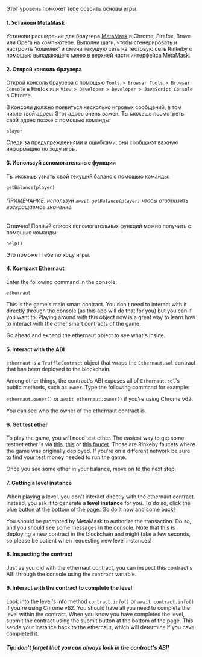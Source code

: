 Этот уровень поможет тебе освоить основы игры.

#### 1. Установи MetaMask

Установи расширение для браузера [MetaMask](https://metamask.io/) в Chrome, Firefox, Brave или Opera на компьютере. Выполни шаги, чтобы сгенерировать и настроить 'кошелек' и смени текущую сеть на тестовую сеть Rinkeby с помощью выпадающего меню в верхней части интерфейса MetaMask.

#### 2. Открой консоль браузера

Открой консоль браузера с помощью `Tools > Browser Tools > Browser Console` в Firefox или `View > Developer > Developer > JavaScript Console` в Chrome.

В консоли должно появиться несколько игровых сообщений, в том числе твой адрес. Этот адрес очень важен! Ты можешь посмотреть свой адрес позже с помощью команды: 

`player`

Следи за предупреждениями и ошибками, они сообщают важную информацию по ходу игры.

#### 3. Используй вспомогательные функции

Ты можешь узнать свой текущий баланс с помощью команды:

`getBalance(player)`

###### ПРИМЕЧАНИЕ: используй `await getBalance(player)` чтобы отобразить возвращаемое значение.

Отлично! Полный список вспомогательных функций можно получить с помощью команды:

`help()`

Это поможет тебе по ходу игры.

#### 4. Контракт Ethernaut

Enter the following command in the console:

`ethernaut`

This is the game's main smart contract. You don't need to interact with it directly through the console (as this app will do that for you) but you can if you want to. Playing around with this object now is a great way to learn how to interact with the other smart contracts of the game.

Go ahead and expand the ethernaut object to see what's inside.

#### 5. Interact with the ABI
`ethernaut` is a `TruffleContract` object that wraps the `Ethernaut.sol` contract that has been deployed to the blockchain.

Among other things, the contract's ABI exposes all of `Ethernaut.sol`'s public methods, such as `owner`. Type the following command for example:

`ethernaut.owner()` or `await ethernaut.owner()` if you're using Chrome v62.

You can see who the owner of the ethernaut contract is.

#### 6. Get test ether
To play the game, you will need test ether. The easiest way to get some testnet ether is via [this](https://faucet.rinkeby.io/), [this](https://faucets.chain.link/rinkeby) or [this faucet](https://faucet.paradigm.xyz/). Those are Rinkeby faucets where the game was originally deployed. If you're on a different network be sure to find your test money needed to run the game.

Once you see some ether in your balance, move on to the next step.

#### 7. Getting a level instance
When playing a level, you don't interact directly with the ethernaut contract. Instead, you ask it to generate a **level instance** for you. To do so, click the blue button at the bottom of the page. Go do it now and come back!

You should be prompted by MetaMask to authorize the transaction. Do so, and you should see some messages in the console. Note that this is deploying a new contract in the blockchain and might take a few seconds, so please be patient when requesting new level instances!

#### 8. Inspecting the contract
Just as you did with the ethernaut contract, you can inspect this contract's ABI through the console using the `contract` variable.

#### 9. Interact with the contract to complete the level
Look into the level's info method `contract.info()` or `await contract.info()` if you're using Chrome v62.
You should have all you need to complete the level within the contract.
When you know you have completed the level, submit the contract using the submit button at the bottom of the page.
This sends your instance back to the ethernaut, which will determine if you have completed it.


##### Tip: don't forget that you can always look in the contract's ABI!
